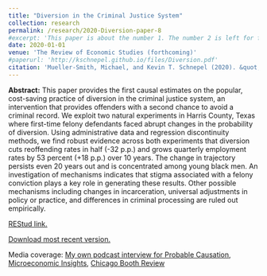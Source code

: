 ```yaml
---
title: "Diversion in the Criminal Justice System"
collection: research
permalink: /research/2020-Diversion-paper-8
#excerpt: 'This paper is about the number 1. The number 2 is left for future work.'
date: 2020-01-01
venue: 'The Review of Economic Studies (forthcoming)'
#paperurl: 'http://kschnepel.github.io/files/Diversion.pdf'
citation: 'Mueller-Smith, Michael, and Kevin T. Schnepel (2020). &quot;Diversion in the Criminal Justice System.&quot; <i>The Review of Economic Studies</i>. Forthcoming.'
---
```


**Abstract:** This paper provides the first causal estimates on the popular, cost-saving practice of
diversion in the criminal justice system, an intervention that provides offenders with a
second chance to avoid a criminal record. We exploit two natural experiments in Harris
County, Texas where first-time felony defendants faced abrupt changes in the probability
of diversion. Using administrative data and regression discontinuity methods, we find
robust evidence across both experiments that diversion cuts reoffending rates in half
(-32 p.p.) and grows quarterly employment rates by 53 percent (+18 p.p.) over 10 years.
The change in trajectory persists even 20 years out and is concentrated among young
black men. An investigation of mechanisms indicates that stigma associated with a
felony conviction plays a key role in generating these results. Other possible mechanisms
including changes in incarceration, universal adjustments in policy or practice, and
differences in criminal processing are ruled out empirically.

[REStud link.](https://academic.oup.com/restud/advance-article-abstract/doi/10.1093/restud/rdaa030/5856753?redirectedFrom=fulltext)

[Download most recent version.](http://kschnepel.github.io/files/Diversion.pdf) 

Media coverage: [My own podcast interview for Probable Causation](https://www.probablecausation.com/podcasts/episode-5-kevin-schnepel), [Microeconomic Insights](https://microeconomicinsights.org/second-chance-the-social-benefits-of-diversion-in-the-criminal-justice-system/), [Chicago Booth Review](https://review.chicagobooth.edu/public-policy/2021/article/don-t-convict-low-risk-offenders-divert-them)
